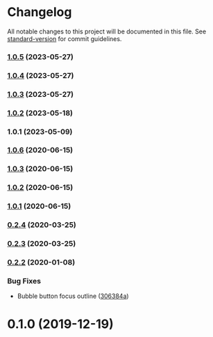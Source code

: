 # Changelog

All notable changes to this project will be documented in this file. See [standard-version](https://github.com/conventional-changelog/standard-version) for commit guidelines.

### [1.0.5](https://github.com/eng-ahmad-sameer/vue-chat-bot/compare/v1.0.4...v1.0.5) (2023-05-27)

### [1.0.4](https://github.com/eng-ahmad-sameer/vue-chat-bot/compare/v1.0.3...v1.0.4) (2023-05-27)

### [1.0.3](https://github.com/eng-ahmad-sameer/vue-chat-bot/compare/v1.0.2...v1.0.3) (2023-05-27)

### [1.0.2](https://github.com/eng-ahmad-sameer/vue-chat-bot/compare/v1.0.1...v1.0.2) (2023-05-18)

### 1.0.1 (2023-05-09)

### [1.0.6](https://github.com/cuoool/vue-chat-bot.git/compare/v1.0.5...v1.0.6) (2020-06-15)

### [1.0.3](https://github.com/cuoool/vue-chat-bot.git/compare/v1.0.2...v1.0.3) (2020-06-15)

### [1.0.2](https://github.com/cuoool/vue-chat-bot.git/compare/v1.0.1...v1.0.2) (2020-06-15)

### [1.0.1](https://github.com/cuoool/vue-chat-bot.git/compare/v1.0.0...v1.0.1) (2020-06-15)

### [0.2.4](https://github.com/JuzSer/vue-bot-ui/compare/v0.2.3...v0.2.4) (2020-03-25)

### [0.2.3](https://github.com/JuzSer/vue-bot-ui/compare/v0.2.2...v0.2.3) (2020-03-25)

### [0.2.2](https://github.com/JuzSer/vue-bot-ui/compare/v0.2.1...v0.2.2) (2020-01-08)


### Bug Fixes

* Bubble button focus outline ([306384a](https://github.com/JuzSer/vue-bot-ui/commit/306384ae1e271451ed54a5cc956c45233c69fa6c))

<a name="0.1.0"></a>

# 0.1.0 (2019-12-19)
